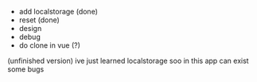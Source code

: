 - add localstorage (done)
- reset (done)
- design
- debug
- do clone in vue (?)

(unfinished version) ive just learned localstorage soo in this app can exist some bugs